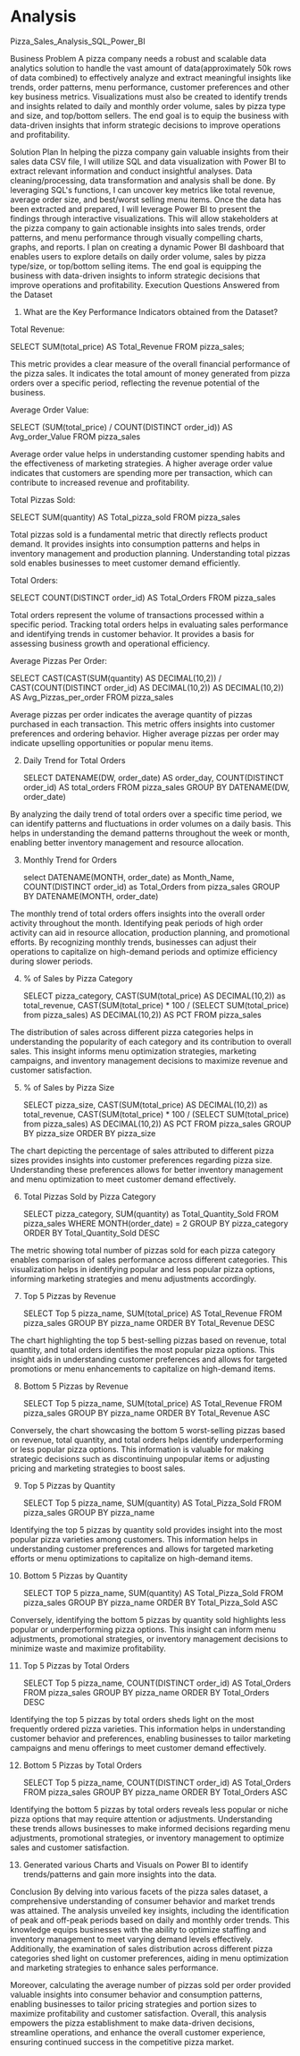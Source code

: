 # Analysis
 Pizza_Sales_Analysis_SQL_Power_BI

Business Problem
A pizza company needs a robust and scalable data analytics solution to handle the vast amount of data(approximately 50k rows of data combined) to effectively analyze and extract meaningful insights like trends, order patterns, menu performance, customer preferences and other key business metrics. Visualizations must also be created to identify trends and insights related to daily and monthly order volume, sales by pizza type and size, and top/bottom sellers. The end goal is to equip the business with data-driven insights that inform strategic decisions to improve operations and profitability.

Solution Plan
In helping the pizza company gain valuable insights from their sales data CSV file, I will utilize SQL and data visualization with Power BI to extract relevant information and conduct insightful analyses. Data cleaning/processing, data transformation and analysis shall be done.
By leveraging SQL's functions, I can uncover key metrics like total revenue, average order size, and best/worst selling menu items.
Once the data has been extracted and prepared, I will leverage Power BI to present the findings through interactive visualizations. This will allow stakeholders at the pizza company to gain actionable insights into sales trends, order patterns, and menu performance through visually compelling charts, graphs, and reports.
I plan on creating a dynamic Power BI dashboard that enables users to explore details on daily order volume, sales by pizza type/size, or top/bottom selling items. The end goal is equipping the business with data-driven insights to inform strategic decisions that improve operations and profitability.
Execution
Questions Answered from the Dataset

1) What are the Key Performance Indicators obtained from the Dataset?

Total Revenue:

SELECT SUM(total_price) AS Total_Revenue FROM pizza_sales;


This metric provides a clear measure of the overall financial performance of the pizza sales. It indicates the total amount of money generated from pizza orders over a specific period, reflecting the revenue potential of the business.

Average Order Value:

  SELECT (SUM(total_price) / COUNT(DISTINCT order_id)) AS Avg_order_Value FROM pizza_sales


Average order value helps in understanding customer spending habits and the effectiveness of marketing strategies. A higher average order value indicates that customers are spending more per transaction, which can contribute to increased revenue and profitability.

Total Pizzas Sold:

  SELECT SUM(quantity) AS Total_pizza_sold FROM pizza_sales


Total pizzas sold is a fundamental metric that directly reflects product demand. It provides insights into consumption patterns and helps in inventory management and production planning. Understanding total pizzas sold enables businesses to meet customer demand efficiently.

Total Orders:

  SELECT COUNT(DISTINCT order_id) AS Total_Orders FROM pizza_sales


Total orders represent the volume of transactions processed within a specific period. Tracking total orders helps in evaluating sales performance and identifying trends in customer behavior. It provides a basis for assessing business growth and operational efficiency.

Average Pizzas Per Order:

  SELECT CAST(CAST(SUM(quantity) AS DECIMAL(10,2)) / 
  CAST(COUNT(DISTINCT order_id) AS DECIMAL(10,2)) AS DECIMAL(10,2))
  AS Avg_Pizzas_per_order
  FROM pizza_sales


Average pizzas per order indicates the average quantity of pizzas purchased in each transaction. This metric offers insights into customer preferences and ordering behavior. Higher average pizzas per order may indicate upselling opportunities or popular menu items.

2) Daily Trend for Total Orders

    SELECT DATENAME(DW, order_date) AS order_day, COUNT(DISTINCT order_id) AS total_orders 
    FROM pizza_sales
    GROUP BY DATENAME(DW, order_date)


By analyzing the daily trend of total orders over a specific time period, we can identify patterns and fluctuations in order volumes on a daily basis. This helps in understanding the demand patterns throughout the week or month, enabling better inventory management and resource allocation.

3) Monthly Trend for Orders

    select DATENAME(MONTH, order_date) as Month_Name, COUNT(DISTINCT order_id) as Total_Orders
    from pizza_sales
    GROUP BY DATENAME(MONTH, order_date)


The monthly trend of total orders offers insights into the overall order activity throughout the month. Identifying peak periods of high order activity can aid in resource allocation, production planning, and promotional efforts. By recognizing monthly trends, businesses can adjust their operations to capitalize on high-demand periods and optimize efficiency during slower periods.

4) % of Sales by Pizza Category

    SELECT pizza_category, CAST(SUM(total_price) AS DECIMAL(10,2)) as total_revenue,
    CAST(SUM(total_price) * 100 / (SELECT SUM(total_price) from pizza_sales) AS DECIMAL(10,2)) AS PCT
    FROM pizza_sales

The distribution of sales across different pizza categories helps in understanding the popularity of each category and its contribution to overall sales. This insight informs menu optimization strategies, marketing campaigns, and inventory management decisions to maximize revenue and customer satisfaction.

5) % of Sales by Pizza Size

    SELECT pizza_size, CAST(SUM(total_price) AS DECIMAL(10,2)) as total_revenue,
    CAST(SUM(total_price) * 100 / (SELECT SUM(total_price) from pizza_sales) AS DECIMAL(10,2)) AS PCT
    FROM pizza_sales
    GROUP BY pizza_size
    ORDER BY pizza_size


The chart depicting the percentage of sales attributed to different pizza sizes provides insights into customer preferences regarding pizza size. Understanding these preferences allows for better inventory management and menu optimization to meet customer demand effectively.

6) Total Pizzas Sold by Pizza Category

    SELECT pizza_category, SUM(quantity) as Total_Quantity_Sold
    FROM pizza_sales
    WHERE MONTH(order_date) = 2
    GROUP BY pizza_category
    ORDER BY Total_Quantity_Sold DESC


The metric showing total number of pizzas sold for each pizza category enables comparison of sales performance across different categories. This visualization helps in identifying popular and less popular pizza options, informing marketing strategies and menu adjustments accordingly.

7) Top 5 Pizzas by Revenue

    SELECT Top 5 pizza_name, SUM(total_price) AS Total_Revenue
    FROM pizza_sales
    GROUP BY pizza_name
    ORDER BY Total_Revenue DESC


The chart highlighting the top 5 best-selling pizzas based on revenue, total quantity, and total orders identifies the most popular pizza options. This insight aids in understanding customer preferences and allows for targeted promotions or menu enhancements to capitalize on high-demand items.

8) Bottom 5 Pizzas by Revenue

    SELECT Top 5 pizza_name, SUM(total_price) AS Total_Revenue
    FROM pizza_sales
    GROUP BY pizza_name
    ORDER BY Total_Revenue ASC


Conversely, the chart showcasing the bottom 5 worst-selling pizzas based on revenue, total quantity, and total orders helps identify underperforming or less popular pizza options. This information is valuable for making strategic decisions such as discontinuing unpopular items or adjusting pricing and marketing strategies to boost sales.

9) Top 5 Pizzas by Quantity

    SELECT Top 5 pizza_name, SUM(quantity) AS Total_Pizza_Sold
    FROM pizza_sales
    GROUP BY pizza_name



Identifying the top 5 pizzas by quantity sold provides insight into the most popular pizza varieties among customers. This information helps in understanding customer preferences and allows for targeted marketing efforts or menu optimizations to capitalize on high-demand items.

10) Bottom 5 Pizzas by Quantity

    SELECT TOP 5 pizza_name, SUM(quantity) AS Total_Pizza_Sold
    FROM pizza_sales
    GROUP BY pizza_name
    ORDER BY Total_Pizza_Sold ASC


Conversely, identifying the bottom 5 pizzas by quantity sold highlights less popular or underperforming pizza options. This insight can inform menu adjustments, promotional strategies, or inventory management decisions to minimize waste and maximize profitability.

11) Top 5 Pizzas by Total Orders

    SELECT Top 5 pizza_name, COUNT(DISTINCT order_id) AS Total_Orders
    FROM pizza_sales
    GROUP BY pizza_name
    ORDER BY Total_Orders DESC


Identifying the top 5 pizzas by total orders sheds light on the most frequently ordered pizza varieties. This information helps in understanding customer behavior and preferences, enabling businesses to tailor marketing campaigns and menu offerings to meet customer demand effectively.

12) Bottom 5 Pizzas by Total Orders

    SELECT Top 5 pizza_name, COUNT(DISTINCT order_id) AS Total_Orders
    FROM pizza_sales
    GROUP BY pizza_name
    ORDER BY Total_Orders ASC

Identifying the bottom 5 pizzas by total orders reveals less popular or niche pizza options that may require attention or adjustments. Understanding these trends allows businesses to make informed decisions regarding menu adjustments, promotional strategies, or inventory management to optimize sales and customer satisfaction.

13) Generated various Charts and Visuals on Power BI to identify trends/patterns and gain more insights into the data.



Conclusion
By delving into various facets of the pizza sales dataset, a comprehensive understanding of consumer behavior and market trends was attained. The analysis unveiled key insights, including the identification of peak and off-peak periods based on daily and monthly order trends. This knowledge equips businesses with the ability to optimize staffing and inventory management to meet varying demand levels effectively. Additionally, the examination of sales distribution across different pizza categories shed light on customer preferences, aiding in menu optimization and marketing strategies to enhance sales performance.

Moreover, calculating the average number of pizzas sold per order provided valuable insights into consumer behavior and consumption patterns, enabling businesses to tailor pricing strategies and portion sizes to maximize profitability and customer satisfaction. Overall, this analysis empowers the pizza establishment to make data-driven decisions, streamline operations, and enhance the overall customer experience, ensuring continued success in the competitive pizza market.
